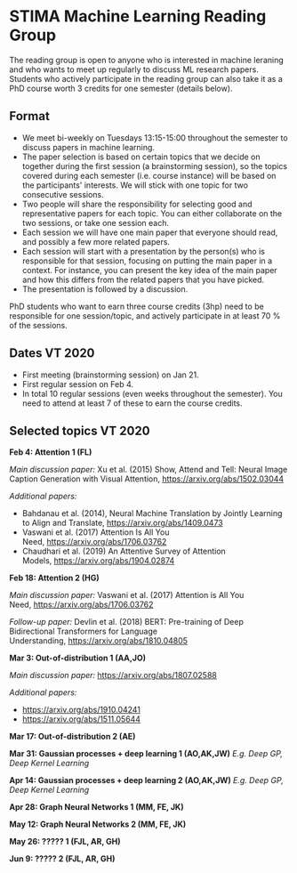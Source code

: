 # STIMA Machine Learning Reading Group
The reading group is open to anyone who is interested in machine leraning and who wants to meet up regularly to discuss ML research papers. Students who actively participate in the reading group can also take it as a PhD course worth 3 credits for one semester (details below).

## Format
- We meet bi-weekly on Tuesdays 13:15-15:00 throughout the semester to discuss papers in machine learning.
- The paper selection is based on certain topics that we decide on together during the first session (a brainstorming session), so the topics covered during each semester (i.e. course instance) will be based on the participants' interests. We will stick with one topic for two consecutive sessions.
- Two people will share the responsibility for selecting good and representative papers for each topic. You can either collaborate on the two sessions, or take one session each.
- Each session we will have one main paper that everyone should read, and possibly a few more related papers.
- Each session will start with a presentation by the person(s) who is responsible for that session, focusing on putting the main paper in a context. For instance, you can present the key idea of the main paper and how this differs from the related papers that you have picked. 
- The presentation is followed by a discussion. 

PhD students who want to earn three course credits (3hp) need to be responsible for one session/topic, and actively participate in at least 70 % of the sessions.

## Dates VT 2020
- First meeting (brainstorming session) on Jan 21.
- First regular session on Feb 4.
- In total 10 regular sessions (even weeks throughout the semester). You need to attend at least 7 of these to earn the course credits.

## Selected topics VT 2020

__Feb 4: Attention 1 (FL)__ 

_Main discussion paper:_ Xu et al. (2015) Show, Attend and Tell: Neural Image Caption Generation with Visual Attention, https://arxiv.org/abs/1502.03044

_Additional papers:_
* Bahdanau et al. (2014), Neural Machine Translation by Jointly Learning to Align and Translate, https://arxiv.org/abs/1409.0473
* Vaswani et al. (2017) Attention Is All You Need, https://arxiv.org/abs/1706.03762
* Chaudhari et al. (2019) An Attentive Survey of Attention Models, https://arxiv.org/abs/1904.02874

__Feb 18: Attention 2 (HG)__

_Main discussion paper:_ Vaswani et al. (2017) Attention is All You Need, https://arxiv.org/abs/1706.03762

_Follow-up paper:_ Devlin et al. (2018) BERT: Pre-training of Deep Bidirectional Transformers for Language Understanding, https://arxiv.org/abs/1810.04805

__Mar 3: Out-of-distribution 1 (AA,JO)__

_Main discussion paper:_ https://arxiv.org/abs/1807.02588

_Additional papers:_ 
* https://arxiv.org/abs/1910.04241
* https://arxiv.org/abs/1511.05644

__Mar 17: Out-of-distribution 2 (AE)__

__Mar 31: Gaussian processes + deep learning 1 (AO,AK,JW)__
_E.g. Deep GP, Deep Kernel Learning_

__Apr 14: Gaussian processes + deep learning 2 (AO,AK,JW)__
_E.g. Deep GP, Deep Kernel Learning_

__Apr 28: Graph Neural Networks 1 (MM, FE, JK)__

__May 12: Graph Neural Networks 2 (MM, FE, JK)__

__May 26: ????? 1 (FJL, AR, GH)__

__Jun 9: ????? 2 (FJL, AR, GH)__


